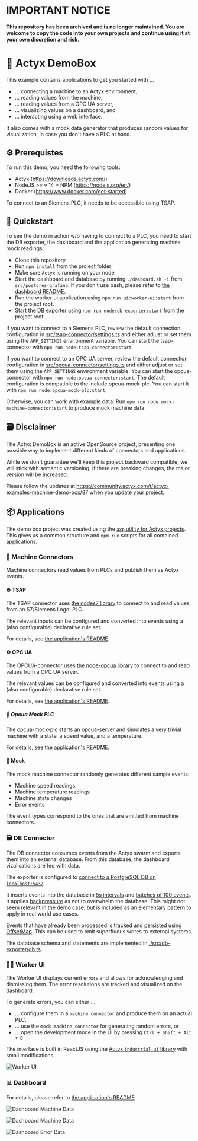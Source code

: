 # IMPORTANT NOTICE

**This repository has been archived and is no longer maintained. You are welcome to copy the code into your own projects and continue using it at your own discretion and risk.**

# 🧰 Actyx DemoBox

This example contains applications to get you started with ...

* ... connecting a machine to an Actyx environment,
* ... reading values from the machine,
* ... reading values from a OPC UA server,
* ... visualizing values on a dashboard, and
* ... interacting using a web interface.

It also comes with a mock data generator that produces random values for visualization, in case you don't have a PLC at hand.

## ⚙️ Prerequistes

To run this demo, you need the following tools:

* Actyx (https://downloads.actyx.com/)
* NodeJS >= v 14 + NPM (https://nodejs.org/en/)
* Docker (https://www.docker.com/get-started)

To connect to an Siemens PLC, it needs to be accessible using TSAP.

## 🚀 Quickstart

To see the demo in action w/o having to connect to a PLC, you need to start the DB exporter, the dashboard and the application generating machine mock readings:

* Clone this repository
* Run `npm install` from the project folder
* Make sure `Actyx` is running on your node
* Start the dashboard and database by running `./dasboard.sh -i` from `src/postgres-grafana`. If you don't use bash, please refer to [the dashboard README](src/postgres-grafana/README.md).
* Run the worker ui application using `npm run ui:worker-ui:start` from the project root.
* Start the DB exporter using `npm run node:db-exporter:start` from the project root.

If you want to connect to a Siemens PLC, review the default connection configuration in [src/tsap-connector/settings.ts](src/tsap-connector/settings.ts#L14) and either adjust or set them using the `APP_SETTINGS` environment variable. You can start the tsap-connector with `npm run node:tsap-connector:start`.

If you want to connect to an OPC UA server, review the default connection configuration in [src/opcua-connector/settings.ts](src/opcua-connector/settings.ts#L6) and either adjust or set them using the `APP_SETTINGS` environment variable. You can start the opcua-connector with `npm run node:opcua-connector:start`.
The default configuration is compatible to the include opcua-mock-plc. You can start it with `npm run node:opcua-mock-plc:start`.

Otherwise, you can work with example data: Run `npm run node:mock-machine-connector:start` to produce mock machine data.

## 🗃️ Disclaimer

The Actyx DemoBox is an active OpenSource project, presenting one possible way to implement different kinds of connectors and applications.

While we don't guarantee we'll keep this project backward compatible, we will stick with semantic versioning.
If there are breaking changes, the major version will be increased.

Please follow the updates at https://community.actyx.com/t/actyx-examples-machine-demo-box/87 when you update your project.

## 📦 Applications

The demo box project was created using the [`axp` utility for Actyx projects](https://github.com/actyx-contrib/actyx-project-cli). This gives us a common structure and `npm run` scripts for all contained applications.


### 🔌 Machine Connectors

Machine connectors read values from PLCs and publish them as Actyx events.

#### ⚙️ TSAP

The TSAP connector uses [the nodes7 library](https://www.npmjs.com/package/nodes7) to connect to and read values from an S7/Siemens Logo! PLC.

The relevant inputs can be configured and converted into events using a (also configurable) declarative rule set.

For details, see [the application's README](./src/tsap-connector/README.md).

#### ⚙️ OPC UA

The OPCUA-connector uses [the node-opcua library](https://node-opcua.github.io/) to connect to and read values from a OPC UA server.

The relevant values can be configured and converted into events using a (also configurable) declarative rule set.

For details, see [the application's README](./src/opcua-connector/README.md).

##### 🎲 Opcua Mock PLC

The opcua-mock-plc starts an opcua-server and simulates a very trivial machine with a state, a speed value, and a temperature.

For details, see [the application's README](./src/opcua-mock-plc/README.md).

#### 🎲 Mock

The mock machine connector randomly generates different sample events:

* Machine speed readings
* Machine temperature readings
* Machine state changes
* Error events

The event types correspond to the ones that are emitted from machine connectors.

### 🗃️ DB Connector

The DB connector consumes events from the Actyx swarm and exports them into an external database. From this database, the dashboard vizalisations are fed with data.

The exporter is configured to [connect to a PostgreSQL DB on `localhost:5432`](./src/db-exporter/index.ts#L10).

It inserts events into the database in [5s intervals](./src/db-exporter/index.ts#L69) and [batches of 100 events](./src/db-exporter/index.ts#L55). It applies [backpressure](./src/db-exporter/index.ts#L70) as not to overwhelm the database. This might not seem relevant in the demo case, but is included as an elementary pattern to apply in real world use cases.

Events that have already been processed is tracked and [persisted](./src/db-exporter/db.ts#L119) using [OffsetMap](https://developer.actyx.com/docs/reference/js-ts-sdk/interfaces/offsetmap). This can be used to omit superfluous writes to external systems.

The database schema and statements are implemented in [./src/db-exporter/db.ts](./src/db-exporter/db.ts).

### 👷‍♂️ Worker UI

The Worker UI displays current errors and allows for acknowledging and dismissing them. The error resolutions are tracked and visualized on the dashboard.

To generate errors, you can either ...

* ... configure them in a `machine connector` and produce them on an actual PLC,
* ... use the `mock machine connector` for generating random errors, or
* ... open the development mode in the UI by pressing `Ctrl + Shift + Alt + D`

The interface is built in ReactJS using the [Actyx `industrial-ui` library](https://www.npmjs.com/package/@actyx/industrial-ui) with small modifications.

![Worker UI](./doc/worker-ui.png "Worker UI")

### 📊 Dashboard

For details, please refer to [the application's README](src/postgres-grafana/README.md)

![Dashboard Machine Data](./doc/dashboard-machines-1.png "Machine Data 1")

![Dashboard Machine Data](./doc/dashboard-machines-2.png "Machine Data 2")

![Dashboard Error Data](./doc/dashboard-errors.png "Error Data")
